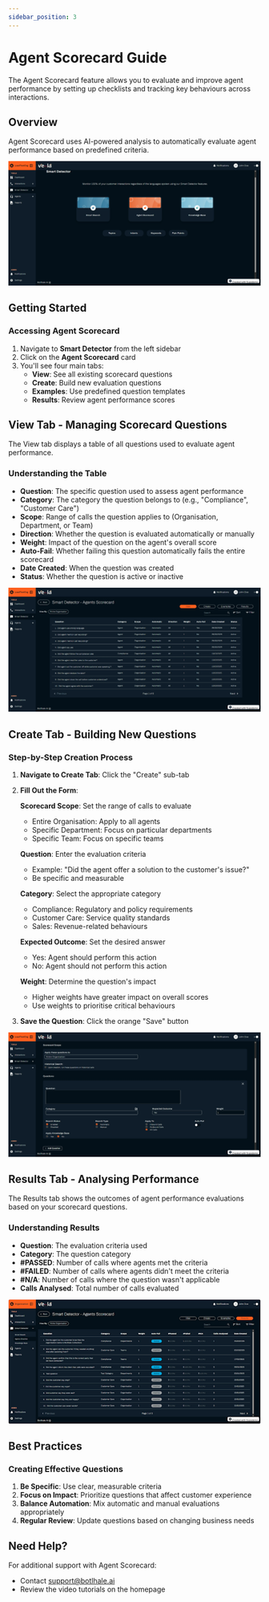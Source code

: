 ```yaml
---
sidebar_position: 3
---
```


# Agent Scorecard Guide

The Agent Scorecard feature allows you to evaluate and improve agent performance by setting up checklists and tracking key behaviours across interactions.

## Overview

Agent Scorecard uses AI-powered analysis to automatically evaluate agent performance based on predefined criteria.

![Agent Scorecard Interface](../img/screenshots/AS.png)

## Getting Started

### Accessing Agent Scorecard

1. Navigate to **Smart Detector** from the left sidebar
2. Click on the **Agent Scorecard** card
3. You'll see four main tabs:
   - **View**: See all existing scorecard questions
   - **Create**: Build new evaluation questions
   - **Examples**: Use predefined question templates
   - **Results**: Review agent performance scores

## View Tab - Managing Scorecard Questions

The View tab displays a table of all questions used to evaluate agent performance.

### Understanding the Table

- **Question**: The specific question used to assess agent performance
- **Category**: The category the question belongs to (e.g., "Compliance", "Customer Care")
- **Scope**: Range of calls the question applies to (Organisation, Department, or Team)
- **Direction**: Whether the question is evaluated automatically or manually
- **Weight**: Impact of the question on the agent's overall score
- **Auto-Fail**: Whether failing this question automatically fails the entire scorecard
- **Date Created**: When the question was created
- **Status**: Whether the question is active or inactive

![Agent Scorecard View](../img/screenshots/AS2.png)

## Create Tab - Building New Questions

### Step-by-Step Creation Process

1. **Navigate to Create Tab**: Click the "Create" sub-tab
2. **Fill Out the Form**:

   **Scorecard Scope**: Set the range of calls to evaluate
   - Entire Organisation: Apply to all agents
   - Specific Department: Focus on particular departments
   - Specific Team: Focus on specific teams

   **Question**: Enter the evaluation criteria
   - Example: "Did the agent offer a solution to the customer's issue?"
   - Be specific and measurable

   **Category**: Select the appropriate category
   - Compliance: Regulatory and policy requirements
   - Customer Care: Service quality standards
   - Sales: Revenue-related behaviours

   **Expected Outcome**: Set the desired answer
   - Yes: Agent should perform this action
   - No: Agent should not perform this action

   **Weight**: Determine the question's impact
   - Higher weights have greater impact on overall scores
   - Use weights to prioritise critical behaviours

3. **Save the Question**: Click the orange "Save" button

![Create Question Form](../img/screenshots/AS4.png)

## Results Tab - Analysing Performance

The Results tab shows the outcomes of agent performance evaluations based on your scorecard questions.

### Understanding Results

- **Question**: The evaluation criteria used
- **Category**: The question category
- **#PASSED**: Number of calls where agents met the criteria
- **#FAILED**: Number of calls where agents didn't meet the criteria
- **#N/A**: Number of calls where the question wasn't applicable
- **Calls Analysed**: Total number of calls evaluated

![Results Table](../img/screenshots/AS7.png)

## Best Practices

### Creating Effective Questions

1. **Be Specific**: Use clear, measurable criteria
2. **Focus on Impact**: Prioritize questions that affect customer experience
3. **Balance Automation**: Mix automatic and manual evaluations appropriately
4. **Regular Review**: Update questions based on changing business needs

## Need Help?

For additional support with Agent Scorecard:
- Contact support@botlhale.ai
- Review the video tutorials on the homepage
